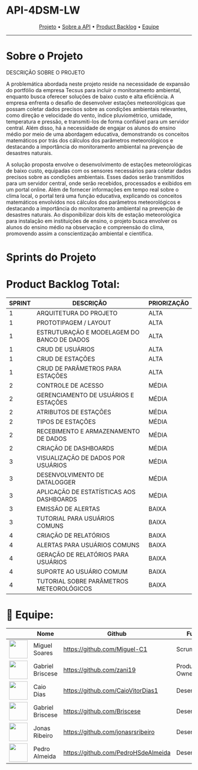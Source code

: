 # API-4DSM-LW

<p align="center">
 <a href="#sobre">Projeto</a> •
 <a href="#api">Sobre a API</a> • 
 <a href="#backlog">Product Backlog</a> • 
 <a href="#equipe">Equipe</a>
</p>


<hr>

# Sobre o Projeto <a id="sobre"></a>

<p>DESCRIÇÃO SOBRE O PROJETO</p>

A problemática abordada neste projeto reside na necessidade de expansão do portfólio da empresa Tecsus para incluir o monitoramento ambiental, enquanto busca oferecer soluções de baixo custo e alta eficiência. A empresa enfrenta o desafio de desenvolver estações meteorológicas que possam coletar dados precisos sobre as condições ambientais relevantes, como direção e velocidade do vento, índice pluviométrico, umidade, temperatura e pressão, e transmiti-los de forma confiável para um servidor central. Além disso, há a necessidade de engajar os alunos do ensino médio por meio de uma abordagem educativa, demonstrando os conceitos matemáticos por trás dos cálculos dos parâmetros meteorológicos e destacando a importância do monitoramento ambiental na prevenção de desastres naturais.

A solução proposta envolve o desenvolvimento de estações meteorológicas de baixo custo, equipadas com os sensores necessários para coletar dados precisos sobre as condições ambientais. Esses dados serão transmitidos para um servidor central, onde serão recebidos, processados e exibidos em um portal online. Além de fornecer informações em tempo real sobre o clima local, o portal terá uma função educativa, explicando os conceitos matemáticos envolvidos nos cálculos dos parâmetros meteorológicos e destacando a importância do monitoramento ambiental na prevenção de desastres naturais. Ao disponibilizar dois kits de estação meteorológica para instalação em instituições de ensino, o projeto busca envolver os alunos do ensino médio na observação e compreensão do clima, promovendo assim a conscientização ambiental e científica.

# Sprints do Projeto <a id="api"></a>


# Product Backlog Total: <a id="backlog"></a>

| SPRINT | DESCRIÇÃO                                  | PRIORIZAÇÃO |
|--------|--------------------------------------------|-------------|
| 1      | ARQUITETURA DO PROJETO                     | ALTA        |
| 1      | PROTOTIPAGEM / LAYOUT                      | ALTA        |
| 1      | ESTRUTURAÇÃO E MODELAGEM DO BANCO DE DADOS | ALTA        |
| 1      | CRUD DE USUÁRIOS                           | ALTA        |
| 1      | CRUD DE ESTAÇÕES                           | ALTA        |
| 1      | CRUD DE PARÂMETROS PARA ESTAÇÕES           | ALTA        |
| 2      | CONTROLE DE ACESSO                         | MÉDIA       |
| 2      | GERENCIAMENTO DE USUÁRIOS E ESTAÇÕES       | MÉDIA       |
| 2      | ATRIBUTOS DE ESTAÇÕES                      | MÉDIA       |
| 2      | TIPOS DE ESTAÇÕES                          | MÉDIA       |
| 2      | RECEBIMENTO E ARMAZENAMENTO DE DADOS       | MÉDIA       |
| 2      | CRIAÇÃO DE DASHBOARDS                      | MÉDIA       |
| 3      | VISUALIZAÇÃO DE DADOS POR USUÁRIOS         | MÉDIA       |
| 3      | DESENVOLVIMENTO DE DATALOGGER              | MÉDIA       |
| 3      | APLICAÇÃO DE ESTATÍSTICAS AOS DASHBOARDS   | MÉDIA       |
| 3      | EMISSÃO DE ALERTAS                         | BAIXA       |
| 3      | TUTORIAL PARA USUÁRIOS COMUNS              | BAIXA       |
| 4      | CRIAÇÃO DE RELATÓRIOS                      | BAIXA       |
| 4      | ALERTAS PARA USUÁRIOS COMUNS               | BAIXA       |
| 4      | GERAÇÃO DE RELATÓRIOS PARA USUÁRIOS        | BAIXA       |
| 4      | SUPORTE AO USUÁRIO COMUM                   | BAIXA       |
| 4      | TUTORIAL SOBRE PARÂMETROS METEOROLÓGICOS   | BAIXA       |




# :busts_in_silhouette: Equipe: <a id="equipe"></a>
|| Nome | Github |Função |
|--------|------|-|-|
<a href="https://github.com/Miguel-C1"><img src ="https://avatars.githubusercontent.com/u/104818982?v=4" align="center" height="50" width="50"></a>|Miguel Soares|https://github.com/Miguel-C1| Scrum Master |
<a href="https://github.com/zani19"><img src ="https://avatars.githubusercontent.com/u/111464795?v=4" align="center" height="50" width="50"></a>|Gabriel Briscese|https://github.com/zani19|Product Owner |
<a href="https://github.com/CaioVitorDias1"><img src="https://avatars.githubusercontent.com/u/79228873?v=4" align="center" height="50" width="50"></a>|Caio Dias|https://github.com/CaioVitorDias1|   Desenvolvedor |
<a href="https://github.com/Briscese"><img src="https://avatars.githubusercontent.com/u/83350007?v=4" align="center" height="50" width="50"></a>|Gabriel Briscese|https://github.com/Briscese|Desenvolvedor |
<a href="https://github.com/jonasrsribeiro"><img src="https://avatars.githubusercontent.com/u/110861110?v=4" align="center" height="50" width="50"></a>|Jonas Ribeiro|https://github.com/jonasrsribeiro| Desenvolvedor |
<a href="https://github.com/PedroHSdeAlmeida"><img src="https://avatars.githubusercontent.com/u/106109294?v=4" align="center" height="50" width="50"></a>|Pedro Almeida|https://github.com/PedroHSdeAlmeida| Desenvolvedor |